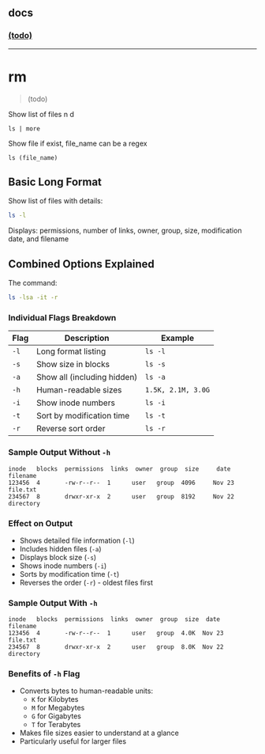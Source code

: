 ## docs

### [(todo)]((todo))

----
# rm
> (todo)

Show list of files n d
```
ls | more
```

Show file if exist, file_name can be a regex
```
ls (file_name)
```

## Basic Long Format
Show list of files with details:
```bash
ls -l
```
Displays: permissions, number of links, owner, group, size, modification date, and filename

## Combined Options Explained
The command:
```bash
ls -lsa -it -r
```

### Individual Flags Breakdown

| Flag | Description | Example |
|------|-------------|---------|
| `-l` | Long format listing | `ls -l` |
| `-s` | Show size in blocks | `ls -s` |
| `-a` | Show all (including hidden) | `ls -a` |
| `-h` | Human-readable sizes | `1.5K, 2.1M, 3.0G` |
| `-i` | Show inode numbers | `ls -i` |
| `-t` | Sort by modification time | `ls -t` |
| `-r` | Reverse sort order | `ls -r` |

### Sample Output Without `-h`
```
inode   blocks  permissions  links  owner  group  size     date        filename
123456  4       -rw-r--r--  1      user   group  4096     Nov 23     file.txt
234567  8       drwxr-xr-x  2      user   group  8192     Nov 22     directory
```

### Effect on Output
- Shows detailed file information (`-l`)
- Includes hidden files (`-a`)
- Displays block size (`-s`)
- Shows inode numbers (`-i`)
- Sorts by modification time (`-t`)
- Reverses the order (`-r`) - oldest files first

### Sample Output With `-h`
```
inode   blocks  permissions  links  owner  group  size  date        filename
123456  4       -rw-r--r--  1      user   group  4.0K  Nov 23     file.txt
234567  8       drwxr-xr-x  2      user   group  8.0K  Nov 22     directory
```

### Benefits of `-h` Flag
- Converts bytes to human-readable units:
  - `K` for Kilobytes
  - `M` for Megabytes
  - `G` for Gigabytes
  - `T` for Terabytes
- Makes file sizes easier to understand at a glance
- Particularly useful for larger files
```
